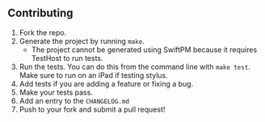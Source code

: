 ## Contributing

1. Fork the repo.
1. Generate the project by running `make`.
    - The project cannot be generated using SwiftPM because it requires TestHost to run tests.
1. Run the tests. You can do this from the command line with `make test`. Make sure to run on an iPad if testing stylus.
1. Add tests if you are adding a feature or fixing a bug.
1. Make your tests pass.
1. Add an entry to the `CHANGELOG.md`
1. Push to your fork and submit a pull request!
